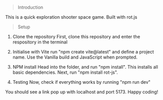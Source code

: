 > Introduction

This is a quick exploration shooter space game. Built with rot.js

> Setup

1. Clone the repository
First, clone this repository and enter the respository in the terminal

2. Initialise with Vite
run "npm create vite@latest" and define a project name. Use the Vanilla build and JavaScript when prompted.

3. NPM install
Head into the folder, and run "npm install". This installs all basic dependencies.
Next, run "npm install rot-js". 

4. Testing
Now, check if everything works by running "npm run dev"

You should see a link pop up with localhost and port 5173. Happy coding!